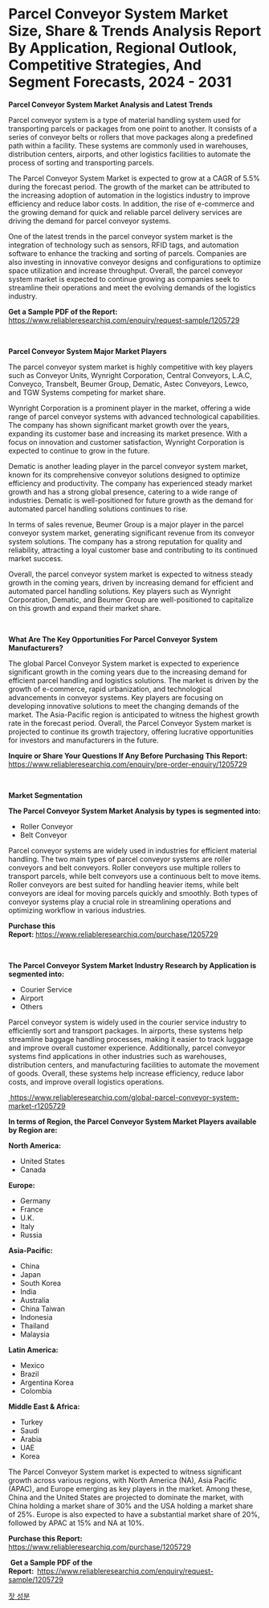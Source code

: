 <p><h1>Parcel Conveyor System Market Size, Share & Trends Analysis Report By Application, Regional Outlook, Competitive Strategies, And Segment Forecasts, 2024 - 2031</h1></p><p><strong>Parcel Conveyor System Market Analysis and Latest Trends</strong></p>
<p><p>Parcel conveyor system is a type of material handling system used for transporting parcels or packages from one point to another. It consists of a series of conveyor belts or rollers that move packages along a predefined path within a facility. These systems are commonly used in warehouses, distribution centers, airports, and other logistics facilities to automate the process of sorting and transporting parcels.</p><p>The Parcel Conveyor System Market is expected to grow at a CAGR of 5.5% during the forecast period. The growth of the market can be attributed to the increasing adoption of automation in the logistics industry to improve efficiency and reduce labor costs. In addition, the rise of e-commerce and the growing demand for quick and reliable parcel delivery services are driving the demand for parcel conveyor systems.</p><p>One of the latest trends in the parcel conveyor system market is the integration of technology such as sensors, RFID tags, and automation software to enhance the tracking and sorting of parcels. Companies are also investing in innovative conveyor designs and configurations to optimize space utilization and increase throughput. Overall, the parcel conveyor system market is expected to continue growing as companies seek to streamline their operations and meet the evolving demands of the logistics industry.</p></p>
<p><strong>Get a Sample PDF of the Report:&nbsp;</strong> <a href="https://www.reliableresearchiq.com/enquiry/request-sample/1205729">https://www.reliableresearchiq.com/enquiry/request-sample/1205729</a></p>
<p>&nbsp;</p>
<p><strong>Parcel Conveyor System Major Market Players</strong></p>
<p><p>The parcel conveyor system market is highly competitive with key players such as Conveyor Units, Wynright Corporation, Central Conveyors, L.A.C, Conveyco, Transbelt, Beumer Group, Dematic, Astec Conveyors, Lewco, and TGW Systems competing for market share.</p><p>Wynright Corporation is a prominent player in the market, offering a wide range of parcel conveyor systems with advanced technological capabilities. The company has shown significant market growth over the years, expanding its customer base and increasing its market presence. With a focus on innovation and customer satisfaction, Wynright Corporation is expected to continue to grow in the future.</p><p>Dematic is another leading player in the parcel conveyor system market, known for its comprehensive conveyor solutions designed to optimize efficiency and productivity. The company has experienced steady market growth and has a strong global presence, catering to a wide range of industries. Dematic is well-positioned for future growth as the demand for automated parcel handling solutions continues to rise.</p><p>In terms of sales revenue, Beumer Group is a major player in the parcel conveyor system market, generating significant revenue from its conveyor system solutions. The company has a strong reputation for quality and reliability, attracting a loyal customer base and contributing to its continued market success.</p><p>Overall, the parcel conveyor system market is expected to witness steady growth in the coming years, driven by increasing demand for efficient and automated parcel handling solutions. Key players such as Wynright Corporation, Dematic, and Beumer Group are well-positioned to capitalize on this growth and expand their market share.</p></p>
<p>&nbsp;</p>
<p><strong>What Are The Key Opportunities For Parcel Conveyor System Manufacturers?</strong></p>
<p><p>The global Parcel Conveyor System market is expected to experience significant growth in the coming years due to the increasing demand for efficient parcel handling and logistics solutions. The market is driven by the growth of e-commerce, rapid urbanization, and technological advancements in conveyor systems. Key players are focusing on developing innovative solutions to meet the changing demands of the market. The Asia-Pacific region is anticipated to witness the highest growth rate in the forecast period. Overall, the Parcel Conveyor System market is projected to continue its growth trajectory, offering lucrative opportunities for investors and manufacturers in the future.</p></p>
<p><strong>Inquire or Share Your Questions If Any Before Purchasing This Report:</strong> <a href="https://www.reliableresearchiq.com/enquiry/pre-order-enquiry/1205729">https://www.reliableresearchiq.com/enquiry/pre-order-enquiry/1205729</a></p>
<p>&nbsp;</p>
<p><strong>Market Segmentation</strong></p>
<p><strong>The Parcel Conveyor System Market Analysis by types is segmented into:</strong></p>
<p><ul><li>Roller Conveyor</li><li>Belt Conveyor</li></ul></p>
<p><p>Parcel conveyor systems are widely used in industries for efficient material handling. The two main types of parcel conveyor systems are roller conveyors and belt conveyors. Roller conveyors use multiple rollers to transport parcels, while belt conveyors use a continuous belt to move items. Roller conveyors are best suited for handling heavier items, while belt conveyors are ideal for moving parcels quickly and smoothly. Both types of conveyor systems play a crucial role in streamlining operations and optimizing workflow in various industries.</p></p>
<p><strong>Purchase this Report:&nbsp;</strong><a href="https://www.reliableresearchiq.com/purchase/1205729">https://www.reliableresearchiq.com/purchase/1205729</a></p>
<p>&nbsp;</p>
<p><strong>The Parcel Conveyor System Market Industry Research by Application is segmented into:</strong></p>
<p><ul><li>Courier Service</li><li>Airport</li><li>Others</li></ul></p>
<p><p>Parcel conveyor system is widely used in the courier service industry to efficiently sort and transport packages. In airports, these systems help streamline baggage handling processes, making it easier to track luggage and improve overall customer experience. Additionally, parcel conveyor systems find applications in other industries such as warehouses, distribution centers, and manufacturing facilities to automate the movement of goods. Overall, these systems help increase efficiency, reduce labor costs, and improve overall logistics operations.</p></p>
<p><a href="https://www.reliableresearchiq.com/global-parcel-conveyor-system-market-r1205729">&nbsp;https://www.reliableresearchiq.com/global-parcel-conveyor-system-market-r1205729</a></p>
<p><strong>In terms of Region, the Parcel Conveyor System Market Players available by Region are:</strong></p>
<p>
    <p> <strong> North America: </strong>
        <ul>
            <li>United States</li>
            <li>Canada</li>
        </ul>
        </p> 
    <p> <strong> Europe: </strong>
        <ul>
            <li>Germany</li>
            <li>France</li>
            <li>U.K.</li>
            <li>Italy</li>
            <li>Russia</li>
        </ul>
        </p> 
    <p> <strong> Asia-Pacific: </strong>
        <ul>
            <li>China</li>
            <li>Japan</li>
            <li>South Korea</li>
            <li>India</li>
            <li>Australia</li>
            <li>China Taiwan</li>
            <li>Indonesia</li>
            <li>Thailand</li>
            <li>Malaysia</li>
        </ul>
        </p> 
    <p> <strong> Latin America: </strong>
        <ul>
            <li>Mexico</li>
            <li>Brazil</li>
            <li>Argentina Korea</li>
            <li>Colombia</li>
        </ul>
        </p> 
    <p> <strong> Middle East & Africa: </strong>
        <ul>
            <li>Turkey</li>
            <li>Saudi</li>
            <li>Arabia</li>
            <li>UAE</li>
            <li>Korea</li>
        </ul>
    </p>
    </p>
<p><p>The Parcel Conveyor System market is expected to witness significant growth across various regions, with North America (NA), Asia Pacific (APAC), and Europe emerging as key players in the market. Among these, China and the United States are projected to dominate the market, with China holding a market share of 30% and the USA holding a market share of 25%. Europe is also expected to have a substantial market share of 20%, followed by APAC at 15% and NA at 10%.</p></p>
<p><strong>Purchase this Report: </strong><a href="https://www.reliableresearchiq.com/purchase/1205729">https://www.reliableresearchiq.com/purchase/1205729</a></p>
<p>&nbsp;<strong>Get a Sample PDF of the Report:&nbsp;&nbsp;</strong><a href="https://www.reliableresearchiq.com/enquiry/request-sample/1205729">https://www.reliableresearchiq.com/enquiry/request-sample/1205729</a></p>
<p><strong></strong></p>
<p><p><a href="https://github.com/vdhdwjyp90142/Market-Research-Report-List-3/blob/main/917005171280.md">잣 성분</a></p></p>